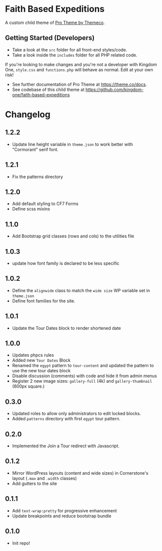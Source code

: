 # Faith Based Expeditions

A custom child theme of [Pro Theme by Themeco](https://theme.co/pro).

## Getting Started (Developers)

-   Take a look at the `src` folder for all front-end styles/code.
-   Take a look inside the `includes` folder for all PHP related code.

If you're looking to make changes and you're not a developer with Kingdom One, `style.css` and `functions.php` will behave as normal. Edit at your own risk!

-   See further documentation of Pro Theme at https://theme.co/docs.
-   See codebase of this child theme at https://github.com/kingdom-one/faith-based-expeditions

# Changelog

## 1.2.2

- Update line height variable in `theme.json` to work better with "Cormorant" serif font.

## 1.2.1

-   Fix the patterns directory

## 1.2.0

-   Add default styling to CF7 Forms
-   Define scss mixins

## 1.1.0

-   Add Bootstrap grid classes (rows and cols) to the utilities file

## 1.0.3

-   update how font family is declared to be less specific

## 1.0.2

-   Define the `alignwide` class to match the `wide size` WP variable set in `theme.json`
-   Define font families for the site.

## 1.0.1

-   Update the Tour Dates block to render shortened date

## 1.0.0

-   Updates phpcs rules
-   Added new `Tour Dates` Block
-   Renamed the `egypt` pattern to `tour-content` and updated the pattern to use the new tour dates block
-   Disable discussion (comments) with code and hide it from admin menus
-   Register 2 new image sizes: `gallery-full` (4k) and `gallery-thumbnail` (600px square.)

## 0.3.0

-   Updated roles to allow only administrators to edit locked blocks.
-   Added `patterns` directory with first `egypt` tour pattern.

## 0.2.0

-   Implemented the Join a Tour redirect with Javascript.

## 0.1.2

-   Mirror WordPress layouts (content and wide sizes) in Cornerstone's layout (`.max` and `.width` classes)
-   Add gutters to the site

## 0.1.1

-   Add `text-wrap:pretty` for progressive enhancement
-   Update breakpoints and reduce bootstrap bundle

## 0.1.0

-   Init repo!

